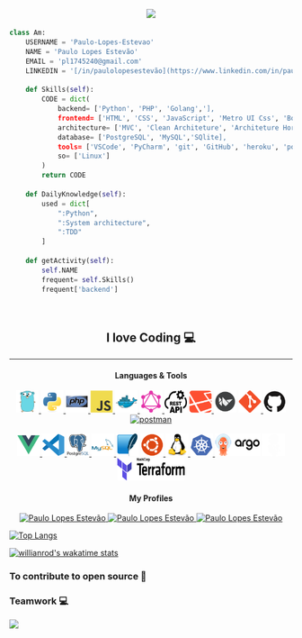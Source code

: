 <p align="center">
    <img src="https://media.giphy.com/media/3o7aCTfyhYawdOXcFW/giphy.gif" width="30%">
</p>

```Python
class Am:
    USERNAME = 'Paulo-Lopes-Estevao'
    NAME = 'Paulo Lopes Estevão'
    EMAIL = 'pl1745240@gmail.com'
    LINKEDIN = '[/in/paulolopesestevão](https://www.linkedin.com/in/paulo-lopes-estev%C3%A3o-7a70881b4/)'

    def Skills(self):
        CODE = dict(
            backend= ['Python', 'PHP', 'Golang','],
            frontend= ['HTML', 'CSS', 'JavaScript', 'Metro UI Css', 'Boostrap', 'Vuejs'],
            architecture= ['MVC', 'Clean Architeture', 'Architeture Horzagonal'],
            database= ['PostgreSQL', 'MySQL','SQlite],
            tools= ['VSCode', 'PyCharm', 'git', 'GitHub', 'heroku', 'postman'],
            so= ['Linux']
        )
        return CODE

    def DailyKnowledge(self):
        used = dict[
            ":Python",
            ":System architecture",
            ":TDD"
        ]

    def getActivity(self):
        self.NAME
        frequent= self.Skills()
        frequent['backend']

                                                                                      # Paulo Lopes Estevão


```


<h2 align="center">I love Coding 💻</h2>

---


<h4 align="center">Languages & Tools <i class="devicon-python-plain"></i></h4>
<p align="center">

<a href="https://golang.org/" target="_blank">
        <img src="https://raw.githubusercontent.com/devicons/devicon/master/icons/go/go-original.svg" alt="golang" width="40" height="40"/>
</a>
<a href="https://python.org/" target="_blank">
        <img src="https://raw.githubusercontent.com/devicons/devicon/master/icons/python/python-original.svg" alt="python" width="40" height="40"/>
</a>
<a href="https://php.org/" target="_blank">
        <img src="https://raw.githubusercontent.com/devicons/devicon/master/icons/php/php-original.svg" alt="php" width="40" height="40"/>
</a>
<a href="https://javascript.org/" target="_blank">
        <img src="https://raw.githubusercontent.com/devicons/devicon/master/icons/javascript/javascript-original.svg" alt="javascript" width="40" height="40"/>
</a>
<a href="https://docker.org/" target="_blank">
        <img src="https://raw.githubusercontent.com/devicons/devicon/master/icons/docker/docker-original.svg" alt="docker" width="40" height="40"/>
</a>
<a href="https://graphql.org/" target="_blank">
        <img src="https://raw.githubusercontent.com/devicons/devicon/master/icons/graphql/graphql-plain.svg" alt="graphql" width="40" height="40"/>
</a>
<img src="skilz/rest-api.svg" width="40px" height="40px"/>
<a href="https://laravel.org/" target="_blank">
        <img src="https://raw.githubusercontent.com/devicons/devicon/master/icons/laravel/laravel-plain.svg" alt="laravel" width="40" height="40"/>
</a>
<img src="skilz/file_type_kivy_icon_130489.svg" width="40px" height="40px"/>
<a href="https://git.org/" target="_blank">
        <img src="https://raw.githubusercontent.com/devicons/devicon/master/icons/git/git-original.svg" alt="git" width="40" height="40"/>
</a>
<a href="https://github.org/" target="_blank">
        <img src="https://raw.githubusercontent.com/devicons/devicon/master/icons/github/github-original.svg" alt="github" width="40" height="40"/>
</a>
<a href="https://postman.com" target="_blank">
        <img src="https://www.vectorlogo.zone/logos/getpostman/getpostman-icon.svg" alt="postman" width="40" height="40"/>
</a>
    <br/>
    <br/>
<a href="https://vue.org/" target="_blank">
        <img src="https://raw.githubusercontent.com/devicons/devicon/master/icons/vuejs/vuejs-original.svg" alt="vuejs" width="40" height="40"/>
</a>
<a href="https://code.visualstudio.com/" target="_blank">
        <img src="https://raw.githubusercontent.com/devicons/devicon/master/icons/vscode/vscode-original.svg" alt="vscode" width="40" height="40"/>
    </a>
<a href="https://www.postgresql.org" target="_blank">
        <img src="https://raw.githubusercontent.com/devicons/devicon/master/icons/postgresql/postgresql-original-wordmark.svg" alt="postgresql" width="40" height="40"/>
    </a>
  <a href="https://www.mysql.com/" target="_blank">
        <img src="https://raw.githubusercontent.com/devicons/devicon/master/icons/mysql/mysql-original-wordmark.svg" alt="mysql" width="40" height="40"/>
    </a>
<img src="skilz/sqlite-icon.svg" width="40px" height="40px"/>
<a href="https://ubuntu.org/" target="_blank">
        <img src="https://raw.githubusercontent.com/devicons/devicon/master/icons/ubuntu/ubuntu-plain.svg" alt="ubuntu" width="40" height="40"/>
</a>
<a href="https://www.linux.org/" target="_blank">
        <img src="https://raw.githubusercontent.com/devicons/devicon/master/icons/linux/linux-original.svg" alt="linux" width="40" height="40"/>
    </a>
<a href="https://kubernetes.org/" target="_blank">
        <img src="https://raw.githubusercontent.com/devicons/devicon/master/icons/kubernetes/kubernetes-plain.svg" alt="kubernetes" width="40" height="40"/>
</a>
<img src="skilz/argo-horizontal-color.svg" width="80px" height="40px"/>
<a href="https://jenkins.org/" target="_blank">
        <img src="https://raw.githubusercontent.com/devicons/devicon/master/icons/jenkins/jenkins-plain.svg" alt="jenkins" width="40" height="40"/>
</a>
<img src="skilz/Terraform_Logo.svg.png" width="120px" height="40px"/>
</p>



<h4 align="center">My Profiles</h4>
<p align="center">

  <a href="https://www.facebook.com/paulodoposter.poster.1">
    <img alt="Paulo Lopes Estevão" src="https://img.shields.io/badge/-facebook-blue?style=flat-circle&logo=Facebook&logoColor=white&link=https://www.facebook.com/paulodoposter.poster.1">
  </a>

  <a href="https://www.linkedin.com/in/paulo-lopes-estev%C3%A3o-7a70881b4/">
    <img alt="Paulo Lopes Estevão" src="https://img.shields.io/badge/-LinkedIn-blue?style=flat-circle&logo=Linkedin&logoColor=white&link=https://www.linkedin.com/in/paulo-lopes-estev%C3%A3o-7a70881b4/">
  </a>
  
  <a href="mailto:pl1745240@gmail.com">
    <img alt="Paulo Lopes Estevão" src="https://img.shields.io/badge/-Gmail-c14438?style=flat-circle&logo=Gmail&logoColor=white&link=mailto:pl1745240@gmail.com">
  </a>
  

</p>

<div>

[![Top Langs](https://github-readme-stats.vercel.app/api/top-langs/?username=Paulo-Lopes-Estevao&layout=compact)](https://github.com/Paulo-Lopes-Estevao/github-readme-stats)


<div style="width:25rem;">


[![willianrod's wakatime stats](https://github-readme-stats.vercel.app/api/?username=Paulo-Lopes-Estevao&count_private=true&bg_color=30,e96443,904e95&title_color=fff&text_color=fff)](https://github.com/Paulo-Lopes-Estevao/github-readme-stats)


</div>

</div>


### To contribute to open source 🙂
### Teamwork 💻
![](https://visitor-badge.glitch.me/badge?page_id=Paulo-Lopes-Estevao.Paulo-Lopes-Estevao)
